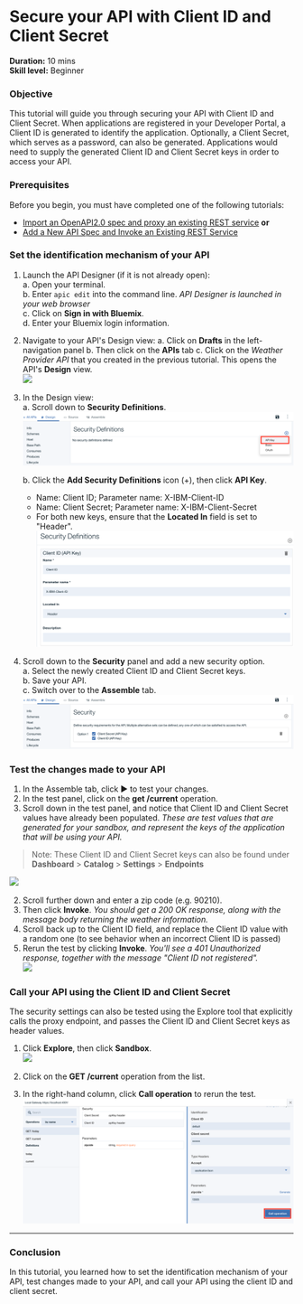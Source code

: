 # Secure your API with Client ID and Client Secret


**Duration:** 10 mins  
**Skill level:** Beginner


### Objective

This tutorial will guide you through securing your API with Client ID and Client Secret. When applications are registered in your Developer Portal, a Client ID is generated to identify the application. Optionally, a Client Secret, which serves as a password, can also be generated. Applications would need to supply the generated Client ID and Client Secret keys in order to access your API.


### Prerequisites
Before you begin, you must have completed one of the following tutorials:
- [Import an OpenAPI2.0 spec and proxy an existing REST service](https://github.com/ibm-apiconnect/getting-started/blob/master/toolkit/1a-import)
**or**  
- [Add a New API Spec and Invoke an Existing REST Service](https://github.com/ibm-apiconnect/getting-started/blob/master/toolkit/1b)


### Set the identification mechanism of your API

1. Launch the API Designer (if it is not already open):  
   a. Open your terminal.  
   b. Enter `apic edit` into the command line. _API Designer is launched in your web browser_    
   c. Click on **Sign in with Bluemix**.  
   d. Enter your Bluemix login information.  

2. Navigate to your API's Design view:
   a. Click on **Drafts** in the left-navigation panel 
   b. Then click on the **APIs** tab
   c. Click on the _Weather Provider API_ that you created in the previous tutorial. This opens the API's **Design** view.  
    ![](images/1_goto_drafts_api.png)  

3. In the Design view:  
   a. Scroll down to **Security Definitions**.  
    ![](pictures/1b.png) 

   b. Click the **Add Security Definitions** icon (+), then click **API Key**.  
      - Name: Client ID; Parameter name: X-IBM-Client-ID  
      - Name: Client Secret; Parameter name: X-IBM-Client-Secret  
      - For both new keys, ensure that the **Located In** field is set to "Header".  
      ![](pictures/2a.png)    


4. Scroll down to the **Security** panel and add a new security option.  
   a. Select the newly created Client ID and Client Secret keys.  
   b. Save your API.  
   c. Switch over to the **Assemble** tab.  
    ![](pictures/3a.png) 
    

### Test the changes made to your API

1. In the Assemble tab, click ► to test your changes.
2. In the test panel, click on the **get /current** operation.
3. Scroll down in the test panel, and notice that Client ID and Client Secret values have already been populated. _These are test values that are generated for your sandbox, and represent the keys of the application that will be using your API._  
> Note: These Client ID and Client Secret keys can also be found under  **Dashboard** > **Catalog** > **Settings** > **Endpoints**  

 ![](images/test_api_keys_1.png)

2. Scroll further down and enter a zip code (e.g. 90210). 
3. Then click **Invoke**. _You should get a 200 OK response, along with the message body returning the weather information._  
4. Scroll back up to the Client ID field, and replace the Client ID value with a random one (to see behavior when an incorrect Client ID is passed)  
5. Rerun the test by clicking **Invoke**. _You'll see a 401 Unauthorized response, together with the message "Client ID not registered"._  
  ![](images/test_api_keys_3.png)  
  

### Call your API using the Client ID and Client Secret

The security settings can also be tested using the Explore tool that explicitly calls the proxy endpoint, and passes the Client ID and Client Secret keys as header values.


1. Click **Explore**, then click **Sandbox**.  
    ![](images/explore_1.png)

2. Click on the **GET /current** operation from the list.  

3. In the right-hand column, click **Call operation** to rerun the test.  
    ![](pictures/4.png)  
    
---

### Conclusion
In this tutorial, you learned how to set the identification mechanism of your API, test changes made to your API, and call your API using the client ID and client secret. 
